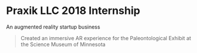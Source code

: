 # Praxik LLC 2018 Internship

An augmented reality startup business

> Created an immersive AR experience for the Paleontological Exhibit at the Science Museum of Minnesota